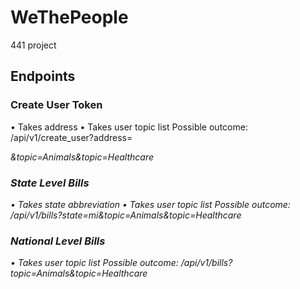 # WeThePeople
441 project

## Endpoints
### Create User Token
• Takes address
• Takes user topic list
Possible outcome:
/api/v1/create_user?address=<ADDRESS>&topic=Animals&topic=Healthcare

### State Level Bills
• Takes state abbreviation
• Takes user topic list
Possible outcome:
/api/v1/bills?state=mi&topic=Animals&topic=Healthcare

### National Level Bills
• Takes user topic list
Possible outcome:
/api/v1/bills?topic=Animals&topic=Healthcare
